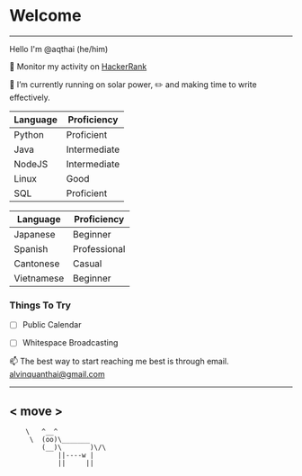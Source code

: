 # Welcome
---
Hello I'm @aqthai (he/him)

👀 Monitor my activity on
[HackerRank](https://www.hackerrank.com/alvinquanthai)

🌱 I’m currently running on solar power,
✏️ and making time to write effectively.

| Language | Proficiency |
| ----------- | ----------- |
| Python | Proficient |
| Java | Intermediate |
| NodeJS | Intermediate |                   
| Linux | Good |
| SQL | Proficient |

| Language | Proficiency |
| ----------- | ----------- |
| Japanese | Beginner |
| Spanish | Professional |
| Cantonese | Casual |
| Vietnamese | Beginner |

### Things To Try
- [ ] Public Calendar
- [ ] Whitespace Broadcasting


📫 The best way to start reaching me best is through email. alvinquanthai@gmail.com

 ______
< move >
 ------
        \   ^__^
         \  (oo)\_______
            (__)\       )\/\
                ||----w |
                ||     ||

<!---
aqthai/aqthai is a ✨ special ✨ repository because its `README.md` (this file) appears on your GitHub profile.
You can click the Preview link to take a look at your changes.
--->
